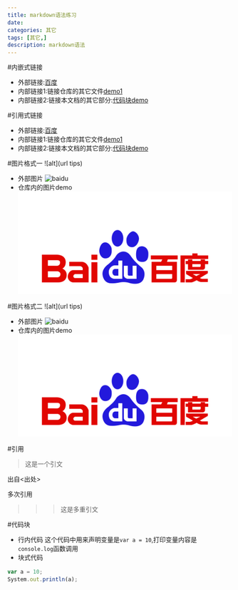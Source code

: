 ```yaml
---
title: markdown语法练习
date: 
categories: 其它
tags: [其它,]
description: markdown语法
---
```

#内嵌式链接
- 外部链接:[百度](www.baidu.com)  
- 内部链接1:链接仓库的其它文件[demo1](markdown_demo1.md)
- 内部链接2:链接本文档的其它部分:[代码块demo](markdown_demo2.md#代码块)

#引用式链接
- 外部链接:[百度][bieming]
- 内部链接1:链接仓库的其它文件[demo1]
- 内部链接2:链接本文档的其它部分:[代码块demo]


#图片格式一
![alt](url tips)  
- 外部图片
![baidu](https://www.baidu.com/img/bd_logo1.png "悬停提示")
- 仓库内的图片demo
![](./imges/bd_logo1.png)

#图片格式二
![alt](url tips)  
- 外部图片
![baidu][baidu_logo]
- 仓库内的图片demo
![][inpng]

#引用
>这是一个引文  

出自<出处>

多次引用
>>> 这是多重引文

#代码块
- 行内代码
这个代码中用来声明变量是`var a = 10`,打印变量内容是`console.log`函数调用
- 块式代码
```javascript
var a = 10;
System.out.println(a);
```

<!--下面是本文档中用到的链接-->
[百度]: http://www.baidu.com
[bieming]: http://www.baidu.com
[demo1]:markdown_demo1.md
[代码块demo]:markdown_demo2.md#代码块
[baidu_logo]: https://www.baidu.com/img/bd_logo1.png
[inpng]:./imges/bd_logo1.png